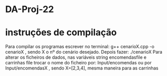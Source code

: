 # DA-Proj-22
# instruções de compilação

Para compilar os programas escrever no terminal: g++ cenarioX.cpp -o cenarioX , sendo X o nº do cenário desejado.
Depois fazer: ./cenarioX
Para alterar os ficheiros de dados, nas variáveis string encomendasfile e carrinhas file trocar o nome do ficheiro por: Input/encomendas ou por Input/encomendasX , sendo X=[2,3,4], mesma maneira para as carrinhas
